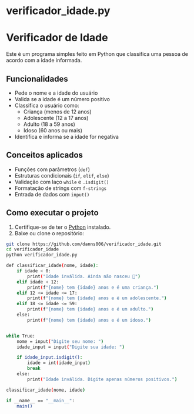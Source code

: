 # verificador_idade.py

# Verificador de Idade 

Este é um programa simples feito em Python que classifica uma pessoa de acordo com a idade informada.

## Funcionalidades

- Pede o nome e a idade do usuário
- Valida se a idade é um número positivo
- Classifica o usuário como:
  - Criança (menos de 12 anos)
  - Adolescente (12 a 17 anos)
  - Adulto (18 a 59 anos)
  - Idoso (60 anos ou mais)
- Identifica e informa se a idade for negativa

## Conceitos aplicados

- Funções com parâmetros (`def`)
- Estruturas condicionais (`if`, `elif`, `else`)
- Validação com laço `while` e `.isdigit()`
- Formatação de strings com `f-strings`
- Entrada de dados com `input()`

## Como executar o projeto

1. Certifique-se de ter o [Python](https://www.python.org/) instalado.
2. Baixe ou clone o repositório:

```bash
git clone https://github.com/danns006/verificador_idade.git
cd verificador_idade
python verificador_idade.py
```

```bash
def classificar_idade(nome, idade):
    if idade < 0:
        print("Idade inválida. Ainda não nasceu 😤")
    elif idade < 12:
        print(f"{nome} tem {idade} anos e é uma criança.")
    elif 12 <= idade <= 17:
        print(f"{nome} tem {idade} anos e é um adolescente.")
    elif 18 <= idade <= 59:
        print(f"{nome} tem {idade} anos e é um adulto.")
    else:
        print(f"{nome} tem {idade} anos e é um idoso.")


while True:
    nome = input("Digite seu nome: ")
    idade_input = input("Digite sua idade: ")

    if idade_input.isdigit():
        idade = int(idade_input)
        break
    else:
        print("Idade inválida. Digite apenas números positivos.") 

classificar_idade(nome, idade)

if __name__ == "__main__":
    main()
```
